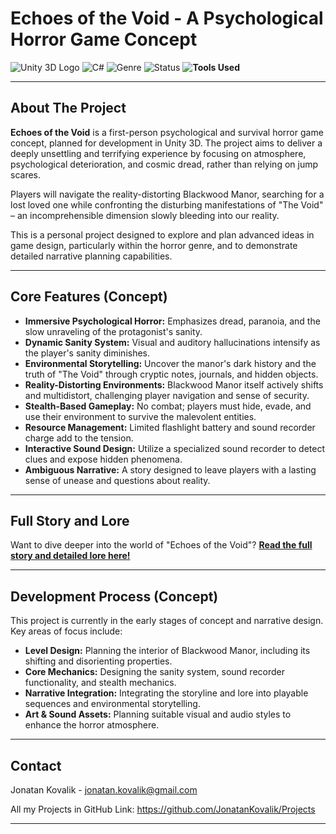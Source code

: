 # Echoes of the Void - A Psychological Horror Game Concept

![Unity 3D Logo](https://img.shields.io/badge/Unity-2022.3%2B-blue.svg?style=flat&logo=unity)
![C#](https://img.shields.io/badge/C%23-239120?style=flat&logo=csharp&logoColor=white)
![Genre](https://img.shields.io/badge/Genre-Psychological%20Horror%20%7C%20Survival-red.svg?style=flat)
![Status](https://img.shields.io/badge/Status-Concept%20%26%20Narrative%20Design-orange.svg?style=flat)
**![Tools Used](https://img.shields.io/badge/Tools-%E2%9C%A8AI%20Tripo%20Studio%20%7C%20Unity%20(Concepts)%20%7C%20Design%20Tools-informational.svg?style=flat)**

---

## About The Project

**Echoes of the Void** is a first-person psychological and survival horror game concept, planned for development in Unity 3D. The project aims to deliver a deeply unsettling and terrifying experience by focusing on atmosphere, psychological deterioration, and cosmic dread, rather than relying on jump scares.

Players will navigate the reality-distorting Blackwood Manor, searching for a lost loved one while confronting the disturbing manifestations of "The Void" – an incomprehensible dimension slowly bleeding into our reality.

This is a personal project designed to explore and plan advanced ideas in game design, particularly within the horror genre, and to demonstrate detailed narrative planning capabilities.

---

## Core Features (Concept)

* **Immersive Psychological Horror:** Emphasizes dread, paranoia, and the slow unraveling of the protagonist's sanity.
* **Dynamic Sanity System:** Visual and auditory hallucinations intensify as the player's sanity diminishes.
* **Environmental Storytelling:** Uncover the manor's dark history and the truth of "The Void" through cryptic notes, journals, and hidden objects.
* **Reality-Distorting Environments:** Blackwood Manor itself actively shifts and multidistort, challenging player navigation and sense of security.
* **Stealth-Based Gameplay:** No combat; players must hide, evade, and use their environment to survive the malevolent entities.
* **Resource Management:** Limited flashlight battery and sound recorder charge add to the tension.
* **Interactive Sound Design:** Utilize a specialized sound recorder to detect clues and expose hidden phenomena.
* **Ambiguous Narrative:** A story designed to leave players with a lasting sense of unease and questions about reality.

---

## Full Story and Lore

Want to dive deeper into the world of "Echoes of the Void"?
**[Read the full story and detailed lore here!](Full_Story_and_Lore.md)**

---

## Development Process (Concept)

This project is currently in the early stages of concept and narrative design. Key areas of focus include:

* **Level Design:** Planning the interior of Blackwood Manor, including its shifting and disorienting properties.
* **Core Mechanics:** Designing the sanity system, sound recorder functionality, and stealth mechanics.
* **Narrative Integration:** Integrating the storyline and lore into playable sequences and environmental storytelling.
* **Art & Sound Assets:** Planning suitable visual and audio styles to enhance the horror atmosphere.

---

## Contact

Jonatan Kovalik - jonatan.kovalik@gmail.com

All my Projects in GitHub Link: https://github.com/JonatanKovalik/Projects

---
